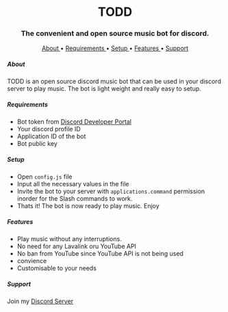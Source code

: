 <h1 align = center> TODD </h1>
<h3 align = center> The convenient and open source music bot for discord.</h3>

<p align = center> 
<a href = "#about"> About </a>
•
<a href="#requirements">Requirements </a>
•
<a href = "#setup"> Setup </a>
•
<a href = "#features"> Features </a>
•
<a href = "#support"> Support </a>

</p>

##### About
TODD is an open source discord music bot that can be used in your discord server to play music. The bot is light weight and really easy to setup.
 

##### Requirements

- Bot token from [Discord Developer Portal](https://discord.com/developers/applications)
- Your discord profile ID
- Application ID of the bot
- Bot public key

##### Setup

- Open `config.js` file
- Input all the necessary values in the file
- Invite the bot to your server with `applications.command` permission inorder for the Slash commands to work.
- Thats it! The bot is now ready to play music. Enjoy

##### Features
- Play music without any interruptions.
- No need for any Lavalink oru YouTube API
- No ban from YouTube since YouTube API is not being used
- convience
- Customisable to your needs

##### Support
Join my [Discord Server](https://discord.gg/DdqsxbxCEC)
